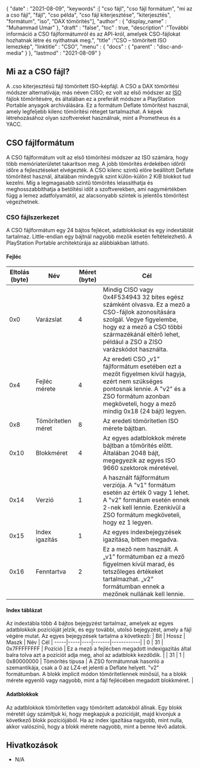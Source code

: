 {
  "date" : "2021-08-09",
  "keywords" :[ "cso fájl", "cso fájl formátum", "mi az a cso fájl", "fájl", "cso példa", "cso fájl kiterjesztése", "kiterjesztés", "formátum", "iso", "DAX tömörítés"],
  "author" : {
    "display_name" : "Muhammad Umar"
},
  "draft" : "false",
   "toc" : true,
  "description" :"További információ a CSO fájlformátumról és az API-król, amelyek CSO-fájlokat hozhatnak létre és nyithatnak meg.",
  "title" :"CSO – tömörített ISO lemezkép",
  "linktitle" : "CSO",
  "menu" : {
    "docs" : {
      "parent" : "disc-and-media"
}
},
  "lastmod" : "2021-08-09"
}

## Mi az a CSO fájl?

A .cso kiterjesztésű fájl tömörített ISO-képfájl. A CSO a DAX tömörítési módszer alternatívája; más néven CISO; ez volt az első módszer az [ISO](/hu/compression/iso/) fájlok tömörítésére, és általában ez a preferált módszer a PlayStation Portable anyagok archiválására. Ez a formátum Deflate tömörítést használ, amely legfeljebb kilenc tömörítési réteget tartalmazhat. A képek létrehozásához olyan szoftvereket használnak, mint a Prometheus és a YACC.

## CSO fájlformátum

A CSO fájlformátum volt az első tömörítési módszer az ISO számára, hogy több memóriaterületet takarítson meg. A jobb tömörítés érdekében időről időre a fejlesztéseket elvégezték. A CSO kilenc szintű előre beállított Deflate tömörítést használ, általában mindegyik szint külön-külön 2 KiB blokkot tud kezelni. Míg a legmagasabb szintű tömörítés lelassíthatja és meghosszabbíthatja a betöltési időt a szoftverekben, ami nagymértékben függ a lemez adatfolyamától, az alacsonyabb szintek is jelentős tömörítést végezhetnek.

### CSO fájlszerkezet

A CSO fájlformátum egy 24 bájtos fejlécet, adatblokkokat és egy indextáblát tartalmaz. Little-endian egy bájtnál nagyobb mezők esetén feltételezhető. A PlayStation Portable architektúrája az alábbiakban látható.

#### Fejléc

| Eltolás (byte) | Név | Méret (byte) | Cél |
----------|----------|--------------|---------|
| 0x0 | Varázslat | 4 | Mindig CISO vagy 0x4F534943 32 bites egész számként olvasva. Ez a mező a CSO-fájlok azonosítására szolgál. Vegye figyelembe, hogy ez a mező a CSO többi származékánál eltérő lehet, például a ZSO a ZISO varázskódot használta. |
| 0x4 | Fejléc mérete | 4 | Az eredeti CSO „v1” fájlformátum esetében ezt a mezőt figyelmen kívül hagyja, ezért nem szükséges pontosnak lennie. A "v2" és a ZSO formátum azonban megköveteli, hogy a mező mindig 0x18 (24 bájt) legyen. |
| 0x8 | Tömörítetlen méret | 8 | Az eredeti tömörítetlen ISO mérete bájtban. |
| 0x10 | Blokkméret | 4 | Az egyes adatblokkok mérete bájtban a tömörítés előtt. Általában 2048 bájt, megegyezik az egyes ISO 9660 szektorok méretével. |
| 0x14 | Verzió | 1 | A használt fájlformátum verziója. A "v1" formátum esetén az érték 0 vagy 1 lehet. A "v2" formátum esetén ennek 2-nek kell lennie. Ezenkívül a ZSO formátum megköveteli, hogy ez 1 legyen.
| 0x15 | Index igazítás | 1 | Az egyes indexbejegyzések igazítása, bitben megadva. |
| 0x16 | Fenntartva | 2 | Ez a mező nem használt. A „v1” formátumban ez a mező figyelmen kívül marad, és tetszőleges értékeket tartalmazhat. „v2” formátumban ennek a mezőnek nullának kell lennie. |

#### Index táblázat

Az indextábla több 4 bájtos bejegyzést tartalmaz, amelyek az egyes adatblokkok pozícióját jelzik, és egy további, utolsó bejegyzést, amely a fájl végére mutat.
Az egyes bejegyzések tartalma a következő:
| Bit | Hossz | Maszk | Név | Cél |
-----|-----|----|-------|------------|
| 0 | 31 | 0x7FFFFFFFF | Pozíció | Ez a mező a fejlécben megadott indexigazítás által balra tolva azt a pozíciót adja meg, ahol az adatblokk kezdődik. |
| 31 | 1 | 0x80000000 | Tömörítés típusa | A ZSO formátumnak hasonló a szemantikája, csak a 0 az LZ4-et jelenti a Deflate helyett. "v2" formátumban. A blokk implicit módon tömörítetlennek minősül, ha a blokk mérete egyenlő vagy nagyobb, mint a fájl fejlécében megadott blokkméret. |

#### Adatblokkok

Az adatblokkok tömörítetlen vagy tömörített adatokból állnak. Egy blokk méretét úgy számítjuk ki, hogy megkapjuk a pozícióját, majd kivonjuk a következő blokk pozíciójából. Ha az index igazítása nagyobb, mint nulla, akkor valószínű, hogy a blokk mérete nagyobb, mint a benne lévő adatok.


## Hivatkozások

* N/A

